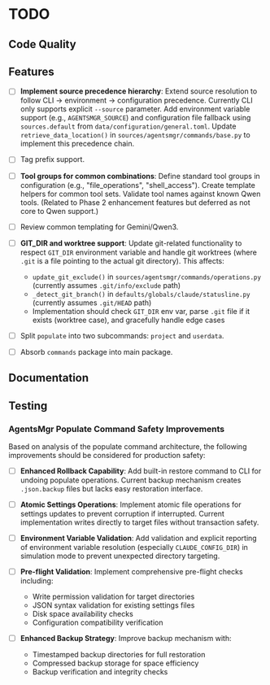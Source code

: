 # TODO

## Code Quality

## Features

- [ ] **Implement source precedence hierarchy**: Extend source resolution to
  follow CLI → environment → configuration precedence. Currently CLI only
  supports explicit `--source` parameter. Add environment variable support
  (e.g., `AGENTSMGR_SOURCE`) and configuration file fallback using
  `sources.default` from `data/configuration/general.toml`. Update
  `retrieve_data_location()` in `sources/agentsmgr/commands/base.py` to
  implement this precedence chain.

- [ ] Tag prefix support.

- [ ] **Tool groups for common combinations**: Define standard tool groups in
  configuration (e.g., "file_operations", "shell_access"). Create template
  helpers for common tool sets. Validate tool names against known Qwen tools.
  (Related to Phase 2 enhancement features but deferred as not core to Qwen
  support.)

- [ ] Review common templating for Gemini/Qwen3.

- [ ] **GIT_DIR and worktree support**: Update git-related functionality to
  respect `GIT_DIR` environment variable and handle git worktrees (where `.git`
  is a file pointing to the actual git directory). This affects:
  - `update_git_exclude()` in `sources/agentsmgr/commands/operations.py`
    (currently assumes `.git/info/exclude` path)
  - `_detect_git_branch()` in `defaults/globals/claude/statusline.py`
    (currently assumes `.git/HEAD` path)
  - Implementation should check `GIT_DIR` env var, parse `.git` file if it
    exists (worktree case), and gracefully handle edge cases

- [ ] Split `populate` into two subcommands: `project` and `userdata`.

- [ ] Absorb `commands` package into main package.

## Documentation

## Testing

### AgentsMgr Populate Command Safety Improvements

Based on analysis of the populate command architecture, the following improvements should be considered for production safety:

- [ ] **Enhanced Rollback Capability**: Add built-in restore command to CLI for
  undoing populate operations. Current backup mechanism creates `.json.backup`
  files but lacks easy restoration interface.

- [ ] **Atomic Settings Operations**: Implement atomic file operations for
  settings updates to prevent corruption if interrupted. Current implementation
  writes directly to target files without transaction safety.

- [ ] **Environment Variable Validation**: Add validation and explicit
  reporting of environment variable resolution (especially `CLAUDE_CONFIG_DIR`)
  in simulation mode to prevent unexpected directory targeting.

- [ ] **Pre-flight Validation**: Implement comprehensive pre-flight checks
  including:
  - Write permission validation for target directories
  - JSON syntax validation for existing settings files
  - Disk space availability checks
  - Configuration compatibility verification

- [ ] **Enhanced Backup Strategy**: Improve backup mechanism with:
  - Timestamped backup directories for full restoration
  - Compressed backup storage for space efficiency
  - Backup verification and integrity checks
